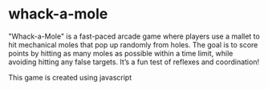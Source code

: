 # whack-a-mole
"Whack-a-Mole" is a fast-paced arcade game where players use a mallet to hit mechanical moles that pop up randomly from holes. The goal is to score points by hitting as many moles as possible within a time limit, while avoiding hitting any false targets. It’s a fun test of reflexes and coordination!

This game is created using javascript
